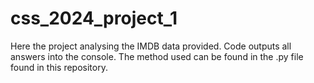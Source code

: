 # css_2024_project_1

Here the project analysing the IMDB data provided. Code outputs all answers into the console. The method used can be found in the .py file found in this repository.
